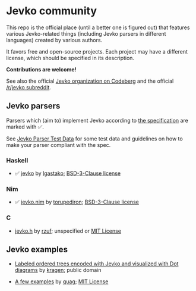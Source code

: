 # Jevko community

This repo is the official place (until a better one is figured out) that features various Jevko-related things (including Jevko parsers in different languages) created by various authors.

It favors free and open-source projects. Each project may have a different license, which should be specified in its description.

**Contributions are welcome!**

See also the official [Jevko organization on Codeberg](https://codeberg.org/jevko-org) and the official [/r/jevko subreddit](https://www.reddit.com/r/jevko/).

## Jevko parsers

Parsers which (aim to) implement Jevko according to [the specification](https://jevko.org/spec.html) are marked with ✅.

See [Jevko Parser Test Data](https://codeberg.org/jevko-org/jevko-parser-test-data) for some test data and guidelines on how to make your parser compliant with the spec.

### Haskell

* ✅ [jevko](https://github.com/lgastako/jevko) by [lgastako](https://github.com/lgastako); [BSD-3-Clause license](https://github.com/lgastako/jevko/blob/main/LICENSE)

### Nim

* ✅ [jevko.nim](https://codeberg.org/torupediron/jevko.nim) by [torupediron](https://codeberg.org/torupediron); [BSD-3-Clause license](https://codeberg.org/torupediron/jevko.nim/src/branch/master/LICENSE)

### C

* [jevko.h](https://gist.github.com/rzuf79/65f05087a611f11ebf2a3b91ea42609a) by [rzuf](https://gist.github.com/rzuf79); unspecified or [MIT License](https://choosealicense.com/licenses/mit/)

## Jevko examples

* [Labeled ordered trees encoded with Jevko and visualized with Dot diagrams](https://github.com/jevko/examples/blob/master/kragen/README.md) by [kragen](http://canonical.org/~kragen/); public domain

* [A few examples](https://github.com/jevko/examples/blob/master/quag/README.md) by [quag](https://github.com/quag); [MIT License](https://choosealicense.com/licenses/mit/)
